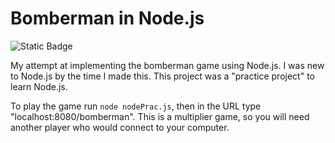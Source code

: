 # Bomberman in Node.js

![Static Badge](https://img.shields.io/badge/Node-black?style=for-the-badge&logo=Node.js)

My attempt at implementing the bomberman game using Node.js. I was new to Node.js by the time I made this. This project was a "practice project" to learn Node.js.

To play the game run <code>node nodePrac.js</code>, then in the URL type "localhost:8080/bomberman". This is a multiplier game, so you will need another player who would connect to your computer.